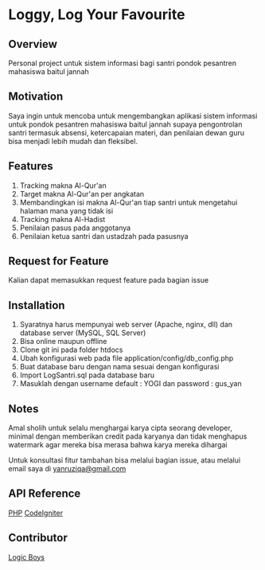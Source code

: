 # Loggy, Log Your Favourite

## Overview

Personal project untuk sistem informasi bagi santri pondok pesantren mahasiswa baitul jannah

## Motivation

Saya ingin untuk mencoba untuk mengembangkan aplikasi sistem informasi untuk pondok pesantren mahasiswa baitul jannah supaya pengontrolan santri termasuk absensi, ketercapaian materi, dan penilaian dewan guru bisa menjadi lebih mudah dan fleksibel.

## Features

1. Tracking makna Al-Qur'an
2. Target makna Al-Qur'an per angkatan
3. Membandingkan isi makna Al-Qur'an tiap santri untuk mengetahui halaman mana yang tidak isi
4. Tracking makna Al-Hadist
5. Penilaian pasus pada anggotanya
6. Penilaian ketua santri dan ustadzah pada pasusnya

## Request for Feature

Kalian dapat memasukkan request feature pada bagian issue

## Installation

1. Syaratnya harus mempunyai web server (Apache, nginx, dll) dan database server (MySQL, SQL Server)
2. Bisa online maupun offline
3. Clone git ini pada folder htdocs
4. Ubah konfigurasi web pada file application/config/db_config.php
5. Buat database baru dengan nama sesuai dengan konfigurasi
6. Import LogSantri.sql pada database baru
7. Masuklah dengan username default : YOGI dan password : gus_yan

## Notes

Amal sholih untuk selalu menghargai karya cipta seorang developer, minimal dengan memberikan credit pada karyanya dan tidak menghapus watermark agar mereka bisa merasa bahwa karya mereka dihargai

Untuk konsultasi fitur tambahan bisa melalui bagian issue, atau melalui email saya di yanruziqa@gmail.com

## API Reference

[PHP](http://php.net/manual/en/getting-started.php)
[CodeIgniter](https://www.codeigniter.com/user_guide/)

## Contributor

[Logic Boys](https://twitter.com/logicb0ys)

